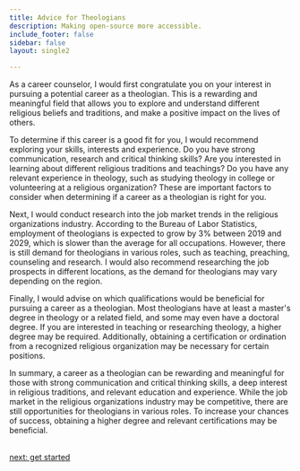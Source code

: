 ```yaml
---
title: Advice for Theologians
description: Making open-source more accessible.
include_footer: false
sidebar: false
layout: single2

---
```


<p>
As a career counselor, I would first congratulate you on your interest in pursuing a potential career as a theologian. This is a rewarding and meaningful field that allows you to explore and understand different religious beliefs and traditions, and make a positive impact on the lives of others.

To determine if this career is a good fit for you, I would recommend exploring your skills, interests and experience. Do you have strong communication, research and critical thinking skills? Are you interested in learning about different religious traditions and teachings? Do you have any relevant experience in theology, such as studying theology in college or volunteering at a religious organization? These are important factors to consider when determining if a career as a theologian is right for you.

Next, I would conduct research into the job market trends in the religious organizations industry. According to the Bureau of Labor Statistics, employment of theologians is expected to grow by 3% between 2019 and 2029, which is slower than the average for all occupations. However, there is still demand for theologians in various roles, such as teaching, preaching, counseling and research. I would also recommend researching the job prospects in different locations, as the demand for theologians may vary depending on the region.

Finally, I would advise on which qualifications would be beneficial for pursuing a career as a theologian. Most theologians have at least a master's degree in theology or a related field, and some may even have a doctoral degree. If you are interested in teaching or researching theology, a higher degree may be required. Additionally, obtaining a certification or ordination from a recognized religious organization may be necessary for certain positions.

In summary, a career as a theologian can be rewarding and meaningful for those with strong communication and critical thinking skills, a deep interest in religious traditions, and relevant education and experience. While the job market in the religious organizations industry may be competitive, there are still opportunities for theologians in various roles. To increase your chances of success, obtaining a higher degree and relevant certifications may be beneficial.

<br>
<a href="https://workdojos.com/theologian/start">next: get started</a>
</p>